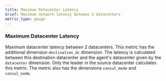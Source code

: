 ```yaml
---
title: Maximum Datacenter Latency
brief: Maximum network latency between 2 datacenters
metric_type: gauge
---
```

### Maximum Datacenter Latency
Maximum datacenter latency between 2 datacenters. This metric has the additional dimension `destination_dc` dimension. The latency is calculated between this destination datacenter and the agent's datacenter given by the `datacenter` dimension. Only the leader in the source datacenter calculates this metric. The metric also has the dimensions `consul_mode` and `consul_node`.